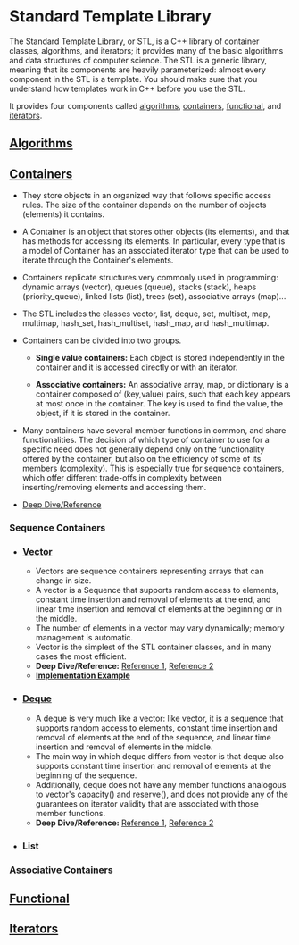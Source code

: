 # Standard Template Library

The Standard Template Library, or STL, is a C++ library of container classes, algorithms, and iterators; it provides many of the basic algorithms and data structures of computer science. The STL is a generic library, meaning that its components are heavily parameterized: almost every component in the STL is a template. You should make sure that you understand how templates work in C++ before you use the STL.

It provides four components called [algorithms](#algorithms), [containers](#containers), [functional](#functional), and [iterators](#iterators).

## [Algorithms](#algorithms)

## [Containers](#containers)
- They store objects in an organized way that follows specific access rules. The size of the container depends on the number of objects (elements) it contains.

- A Container is an object that stores other objects (its elements), and that has methods for accessing its elements. In particular, every type that is a model of Container has an associated iterator type that can be used to iterate through the Container's elements.

- Containers replicate structures very commonly used in programming: dynamic arrays (vector), queues (queue), stacks (stack), heaps (priority_queue), linked lists (list), trees (set), associative arrays (map)...

- The STL includes the classes vector, list, deque, set, multiset, map, multimap, hash_set, hash_multiset, hash_map, and hash_multimap.

- Containers can be divided into two groups.
  -  **Single value containers:** Each object is stored independently in the container and it is accessed directly or with an iterator.

  - **Associative containers:** An associative array, map, or dictionary is a container composed of (key,value) pairs, such that each key appears at most once in the container. The key is used to find the value, the object, if it is stored in the container.

- Many containers have several member functions in common, and share functionalities. The decision of which type of container to use for a specific need does not generally depend only on the functionality offered by the container, but also on the efficiency of some of its members (complexity). This is especially true for sequence containers, which offer different trade-offs in complexity between inserting/removing elements and accessing them.

- [Deep Dive/Reference](http://www.sgi.com/tech/stl/Container.html)

### Sequence Containers

  - ### [Vector](#vector)
    - Vectors are sequence containers representing arrays that can change in size.
    - A vector is a Sequence that supports random access to elements, constant time insertion and removal of elements at the end, and linear time insertion and removal of elements at the beginning or in the middle. 
    - The number of elements in a vector may vary dynamically; memory management is automatic. 
    - Vector is the simplest of the STL container classes, and in many cases the most efficient.
    - **Deep Dive/Reference:** [Reference 1](http://www.sgi.com/tech/stl/Vector.html),  [Reference 2](http://www.cplusplus.com/reference/vector/vector/)
    - [**Implementation Example**](http://www.codeguru.com/cpp/cpp/cpp_mfc/stl/article.php/c4027/C-Tutorial-A-Beginners-Guide-to-stdvector-Part-1.htm)

  - ### [Deque](#deque)
    - A deque is very much like a vector: like vector, it is a sequence that supports random access to elements, constant time insertion and removal of elements at the end of the sequence, and linear time insertion and removal of elements in the middle.
    - The main way in which deque differs from vector is that deque also supports constant time insertion and removal of elements at the beginning of the sequence. 
    - Additionally, deque does not have any member functions analogous to vector's capacity() and reserve(), and does not provide any of the guarantees on iterator validity that are associated with those member functions.
    - **Deep Dive/Reference:** [Reference 1](http://www.sgi.com/tech/stl/Deque.html#2), [Reference 2](http://www.cplusplus.com/reference/deque/deque/)

  - ### List

### Associative Containers

## [Functional](#functional)

## [Iterators](#iterators)
